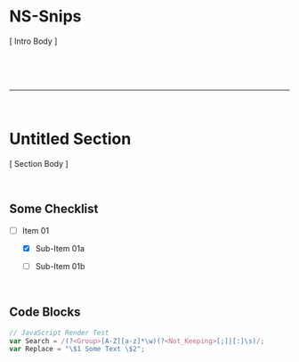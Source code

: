 # NS-Snips

[ Intro Body ]

<br /><br /><br />

---

<br />

# Untitled Section

[ Section Body ]


<br />

## Some Checklist
- [ ] Item  01
	- [x] Sub-Item 01a
	- [ ] Sub-Item 01b


<br />

## Code Blocks
```javascript
// JavaScript Render Test
var Search = /(?<Group>[A-Z][a-z]*\w)(?<Not_Keeping>[;]|[:]\s)/;
var Replace = "\$1 Some Text \$2";
```
